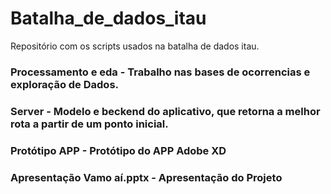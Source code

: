 # Batalha_de_dados_itau

Repositório com os scripts usados na batalha de dados itau.

### Processamento e eda - Trabalho nas bases de ocorrencias e exploração de Dados.

### Server - Modelo e beckend do aplicativo, que retorna a melhor rota a partir de um ponto inicial. 

### Protótipo APP - Protótipo do APP Adobe XD

### Apresentação Vamo aí.pptx - Apresentação do Projeto
